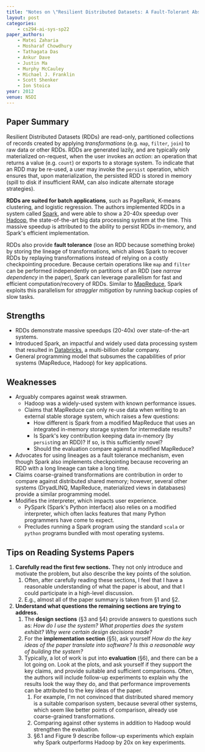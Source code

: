 ```yaml
---
title: "Notes on \"Resilient Distributed Datasets: A Fault-Tolerant Abstraction for In-Memory Cluster Computing\""
layout: post
categories:
    - cs294-ai-sys-sp22
paper_authors:
    - Matei Zaharia
    - Mosharaf Chowdhury
    - Tathagata Das
    - Ankur Dave
    - Justin Ma
    - Murphy McCauley
    - Michael J. Franklin
    - Scott Shenker
    - Ion Stoica
year: 2012
venue: NSDI
---
```


## Paper Summary

Resilient Distributed Datasets (RDDs) are read-only, partitioned collections of records created by applying *transformations* (e.g. `map`, `filter`, `join`)
to raw data or other RDDs.
RDDs are generated lazily, and are typically only materialized
on-request, when the user invokes an *action*: an operation that
returns a value (e.g. `count`) or exports to a storage system.
To indicate that an RDD may be re-used, a user may invoke the `persist` operation, which ensures that, upon materialization,
the persisted RDD is stored in memory (spill to disk if insufficient RAM, can also indicate alternate storage strategies).

**RDDs are suited for batch applications**, such as PageRank, K-means clustering,
and logistic regression.
The authors implemented RDDs in a system called [Spark](https://spark.apache.org/),
and were able to show a 20-40x speedup over [Hadoop](https://hadoop.apache.org/),
the state-of-the-art big data processing system at the time.
This massive speedup is attributed to the ability to persist
RDDs in-memory, and Spark's efficient implementation.

RDDs also provide **fault tolerance** (lose an RDD because something broke)
by storing the lineage of transformations,
which allows Spark to recover RDDs by replaying transformations
instead of relying on a costly checkpointing procedure.
Because certain operations like `map` and `filter` can be performed
independently on partitions of an RDD (see *narrow dependency* in the paper),
Spark can leverage parallelism for fast and efficient computation/recovery of RDDs.
Similar to [MapReduce](https://research.google/pubs/pub62/),
Spark exploits this parallelism for *straggler mitigation* by
running backup copies of slow tasks.

## Strengths

+ RDDs demonstrate massive speedups (20-40x) over state-of-the-art systems.
+ Introduced Spark, an impactful and widely used data processing system that resulted in [Databricks](https://databricks.com/), a multi-billion dollar company.
+ General programming model that subsumes the capabilities of prior systems (MapReduce, Hadoop) for key applications.

## Weaknesses

- Arguably compares against weak strawmen.
  - Hadoop was a widely-used system with known performance issues.
  - Claims that MapReduce can only re-use data when writing to an external stable storage system, which raises a few questions:
    - How different is Spark from a modified MapReduce that uses an integrated in-memory storage system for intermediate results?
    - Is Spark's key contribution keeping data in-memory (by `persist`ing an RDD)? If so, is this sufficiently novel?
    - Should the evaluation compare against a modified MapReduce?
- Advocates for using lineages as a fault tolerance mechanism, even though Spark also implements checkpointing because recovering an RDD with a long lineage can take a long time.
- Claims coarse-grained transformations are contribution in order to compare against distributed shared memory; however, several other systems (DryadLINQ, MapReduce, materialized views in databases) provide a similar programming model.
- Modifies the interpreter, which impacts user experience.
  - PySpark (Spark's Python interface) also relies on a modified interpreter, which often lacks features that many Python programmers have come to expect.
  - Precludes running a Spark program using the standard `scala` or `python` programs bundled with most operating systems.

## Tips on Reading Systems Papers

1. **Carefully read the first few sections.** They not only introduce and motivate the problem, but also describe the key points of the solution.
   1. Often, after carefully reading these sections, I feel that I have a reasonable understanding of what the paper is about, and that I could participate in a high-level discussion.
   2. E.g., almost all of the paper summary is taken from §1 and §2.
2. **Understand what questions the remaining sections are trying to address.**
   1. The **design sections** (§3 and §4) provide answers to questions such as: *How do I use the system?* *What properties does the system exhibit?* *Why were certain design decisions made?*
   2. For the **implementation section** (§5), ask yourself *How do the key ideas of the paper translate into software?* *Is this a reasonable way of building the system?*
   3. Typically, a lot of work is put into **evaluation** (§6), and there can be a lot going on. Look at the plots, and ask yourself if they support the key claims, and provide suitable and sufficient comparisons. Often, the authors will include follow-up experiments to explain why the results look the way they do, and that performance improvements can be attributed to the key ideas of the paper.
      1. For example, I'm not convinced that distributed shared memory is a suitable comparison system, because several other systems, which seem like better points of comparison, already use coarse-grained transformations.
      2. Comparing against other systems in addition to Hadoop would strengthen the evaluation.
      3. §6.1 and Figure 9 describe follow-up experiments which explain why Spark outperforms Hadoop by 20x on key experiments.
